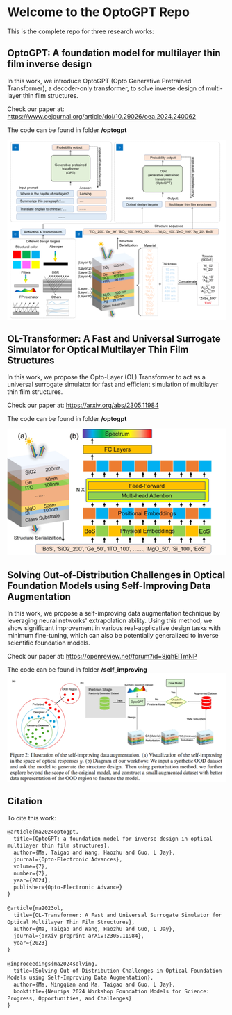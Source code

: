 # Welcome to the OptoGPT Repo

This is the complete repo for three research works:

## OptoGPT: A foundation model for multilayer thin film inverse design
In this work, we introduce OptoGPT (Opto Generative Pretrained Transformer), a decoder-only transformer, to solve inverse design of multi-layer thin film structures. 

Check our paper at: https://www.oejournal.org/article/doi/10.29026/oea.2024.240062

The code can be found in folder **/optogpt**

![Workflow](optogpt/figures/optogpt.png)
## OL-Transformer: A Fast and Universal Surrogate Simulator for Optical Multilayer Thin Film Structures
In this work, we propose the Opto-Layer (OL) Transformer to act as a universal surrogate simulator for fast and efficient simulation of multilayer thin film structures.

Check our paper at: https://arxiv.org/abs/2305.11984


The code can be found in folder **/optogpt**

![Workflow](optogpt/figures/ol_transformer.jpg)
## Solving Out-of-Distribution Challenges in Optical Foundation Models using Self-Improving Data Augmentation
In this work, we propose a self-improving data augmentation technique by leveraging neural networks' extrapolation ability. Using this method, we show significant improvement in various real-applicative design tasks with minimum fine-tuning, which can also be potentially generalized to inverse scientific foundation models.

Check our paper at: https://openreview.net/forum?id=8jqhElTmNP 

The code can be found in folder **/self_improving**
![Workflow](optogpt/figures/self_improving.png)
## Citation
To cite this work:
~~~
@article{ma2024optogpt,
  title={OptoGPT: a foundation model for inverse design in optical multilayer thin film structures},
  author={Ma, Taigao and Wang, Haozhu and Guo, L Jay},
  journal={Opto-Electronic Advances},
  volume={7},
  number={7},
  year={2024},
  publisher={Opto-Electronic Advance}
}

@article{ma2023ol,
  title={OL-Transformer: A Fast and Universal Surrogate Simulator for Optical Multilayer Thin Film Structures},
  author={Ma, Taigao and Wang, Haozhu and Guo, L Jay},
  journal={arXiv preprint arXiv:2305.11984},
  year={2023}
}

@inproceedings{ma2024solving,
  title={Solving Out-of-Distribution Challenges in Optical Foundation Models using Self-Improving Data Augmentation},
  author={Ma, Mingqian and Ma, Taigao and Guo, L Jay},
  booktitle={Neurips 2024 Workshop Foundation Models for Science: Progress, Opportunities, and Challenges}
}
~~~